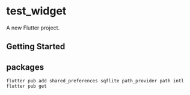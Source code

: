 # test_widget

A new Flutter project.

## Getting Started

## packages

```
flutter pub add shared_preferences sqflite path_provider path intl
flutter pub get
```
